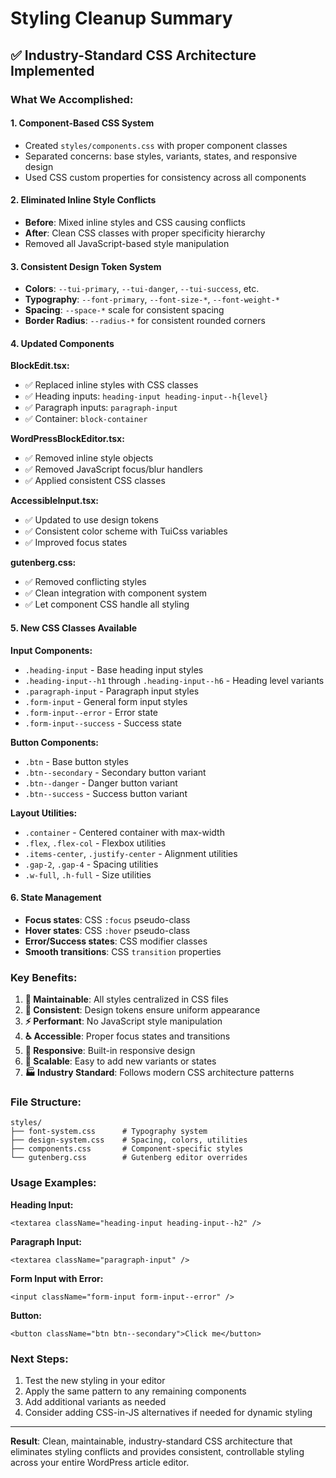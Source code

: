 # Styling Cleanup Summary

## ✅ **Industry-Standard CSS Architecture Implemented**

### **What We Accomplished:**

#### **1. Component-Based CSS System**
- Created `styles/components.css` with proper component classes
- Separated concerns: base styles, variants, states, and responsive design
- Used CSS custom properties for consistency across all components

#### **2. Eliminated Inline Style Conflicts**
- **Before**: Mixed inline styles and CSS causing conflicts
- **After**: Clean CSS classes with proper specificity hierarchy
- Removed all JavaScript-based style manipulation

#### **3. Consistent Design Token System**
- **Colors**: `--tui-primary`, `--tui-danger`, `--tui-success`, etc.
- **Typography**: `--font-primary`, `--font-size-*`, `--font-weight-*`
- **Spacing**: `--space-*` scale for consistent spacing
- **Border Radius**: `--radius-*` for consistent rounded corners

#### **4. Updated Components**

**BlockEdit.tsx:**
- ✅ Replaced inline styles with CSS classes
- ✅ Heading inputs: `heading-input heading-input--h{level}`
- ✅ Paragraph inputs: `paragraph-input`
- ✅ Container: `block-container`

**WordPressBlockEditor.tsx:**
- ✅ Removed inline style objects
- ✅ Removed JavaScript focus/blur handlers
- ✅ Applied consistent CSS classes

**AccessibleInput.tsx:**
- ✅ Updated to use design tokens
- ✅ Consistent color scheme with TuiCss variables
- ✅ Improved focus states

**gutenberg.css:**
- ✅ Removed conflicting styles
- ✅ Clean integration with component system
- ✅ Let component CSS handle all styling

#### **5. New CSS Classes Available**

**Input Components:**
- `.heading-input` - Base heading input styles
- `.heading-input--h1` through `.heading-input--h6` - Heading level variants
- `.paragraph-input` - Paragraph input styles
- `.form-input` - General form input styles
- `.form-input--error` - Error state
- `.form-input--success` - Success state

**Button Components:**
- `.btn` - Base button styles
- `.btn--secondary` - Secondary button variant
- `.btn--danger` - Danger button variant
- `.btn--success` - Success button variant

**Layout Utilities:**
- `.container` - Centered container with max-width
- `.flex`, `.flex-col` - Flexbox utilities
- `.items-center`, `.justify-center` - Alignment utilities
- `.gap-2`, `.gap-4` - Spacing utilities
- `.w-full`, `.h-full` - Size utilities

#### **6. State Management**
- **Focus states**: CSS `:focus` pseudo-class
- **Hover states**: CSS `:hover` pseudo-class
- **Error/Success states**: CSS modifier classes
- **Smooth transitions**: CSS `transition` properties

### **Key Benefits:**

1. **🎯 Maintainable**: All styles centralized in CSS files
2. **🎨 Consistent**: Design tokens ensure uniform appearance
3. **⚡ Performant**: No JavaScript style manipulation
4. **♿ Accessible**: Proper focus states and transitions
5. **📱 Responsive**: Built-in responsive design
6. **🔧 Scalable**: Easy to add new variants or states
7. **🏭 Industry Standard**: Follows modern CSS architecture patterns

### **File Structure:**
```
styles/
├── font-system.css      # Typography system
├── design-system.css    # Spacing, colors, utilities
├── components.css       # Component-specific styles
└── gutenberg.css        # Gutenberg editor overrides
```

### **Usage Examples:**

**Heading Input:**
```tsx
<textarea className="heading-input heading-input--h2" />
```

**Paragraph Input:**
```tsx
<textarea className="paragraph-input" />
```

**Form Input with Error:**
```tsx
<input className="form-input form-input--error" />
```

**Button:**
```tsx
<button className="btn btn--secondary">Click me</button>
```

### **Next Steps:**
1. Test the new styling in your editor
2. Apply the same pattern to any remaining components
3. Add additional variants as needed
4. Consider adding CSS-in-JS alternatives if needed for dynamic styling

---

**Result**: Clean, maintainable, industry-standard CSS architecture that eliminates styling conflicts and provides consistent, controllable styling across your entire WordPress article editor.
